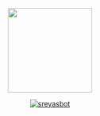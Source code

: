 <div align="center">
  <img border-radius: 15px src="https://i.imgur.com/oOPdAJy.jpeg" width="170" height="170"/>
  <p align="center">
<a href="#"><img title="sreyasbot" src="https://i.imgur.com/oOPdAJy.jpeg/sreyaswa-pink?colorA=%23ff0000&colorB=%23017e40&style=for-the-badge"></a>
